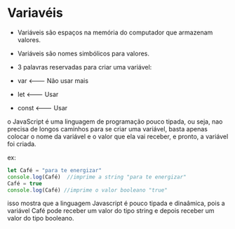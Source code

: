 # Variavéis

* Variáveis são espaços na memória do computador que armazenam valores.
* Variáveis são nomes simbólicos para valores.
* 3 palavras reservadas para criar uma variável:

* var   <--- Não usar mais
* let   <--- Usar
* const <--- Usar

o JavaScript é uma linguagem de programação pouco tipada, ou seja, nao precisa de longos caminhos para se criar uma variável, basta apenas colocar o nome da variável e o valor que ela vai receber, e pronto, a variável foi criada.

ex:
```javascript
let Café = "para te energizar"
console.log(Café)  //imprime a string "para te energizar"
Café = true
console.log(Café) //imprime o valor booleano "true"
```

isso mostra que a linguagem Javascript é pouco tipada e dinaâmica, pois a variável Café pode receber um valor do tipo string e depois receber um valor do tipo booleano.
